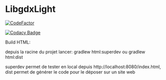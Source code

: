 # LibgdxLight

[![CodeFactor](https://www.codefactor.io/repository/github/cristodev/libgdxlight/badge)](https://www.codefactor.io/repository/github/cristodev/libgdxlight)

[![Codacy Badge](https://api.codacy.com/project/badge/Grade/f23c572e68114f7fa2624343b5dd7e7a)](https://www.codacy.com/manual/CristoDev/LibgdxLight?utm_source=github.com&amp;utm_medium=referral&amp;utm_content=CristoDev/LibgdxLight&amp;utm_campaign=Badge_Grade)

Build HTML:

depuis la racine du projet lancer:
 gradlew html:superdev
ou
 gradlew html:dist
 
superdev permet de tester en local depuis http://localhost:8080/index.html, dist permet de générer le code pour le déposer sur un site web
